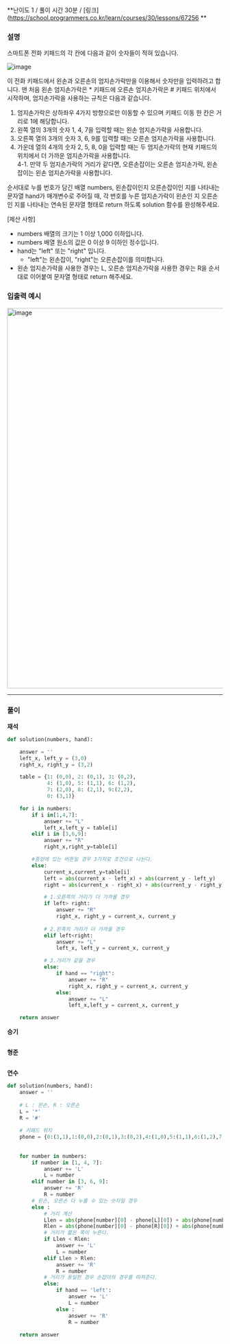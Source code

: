 **난이도 1  /  풀이 시간 30분   /  [링크](https://school.programmers.co.kr/learn/courses/30/lessons/67256 **

### **설명**

스마트폰 전화 키패드의 각 칸에 다음과 같이 숫자들이 적혀 있습니다.

![image](https://user-images.githubusercontent.com/91590391/227701366-36e9778f-692c-4339-864d-6616e0626363.png)

이 전화 키패드에서 왼손과 오른손의 엄지손가락만을 이용해서 숫자만을 입력하려고 합니다.
맨 처음 왼손 엄지손가락은 * 키패드에 오른손 엄지손가락은 # 키패드 위치에서 시작하며, 엄지손가락을 사용하는 규칙은 다음과 같습니다.

1. 엄지손가락은 상하좌우 4가지 방향으로만 이동할 수 있으며 키패드 이동 한 칸은 거리로 1에 해당합니다.
2. 왼쪽 열의 3개의 숫자 1, 4, 7을 입력할 때는 왼손 엄지손가락을 사용합니다.
3. 오른쪽 열의 3개의 숫자 3, 6, 9를 입력할 때는 오른손 엄지손가락을 사용합니다.
4. 가운데 열의 4개의 숫자 2, 5, 8, 0을 입력할 때는 두 엄지손가락의 현재 키패드의 위치에서 더 가까운 엄지손가락을 사용합니다.  
4-1. 만약 두 엄지손가락의 거리가 같다면, 오른손잡이는 오른손 엄지손가락, 왼손잡이는 왼손 엄지손가락을 사용합니다.

순서대로 누를 번호가 담긴 배열 numbers, 왼손잡이인지 오른손잡이인 지를 나타내는 문자열 hand가 매개변수로 주어질 때, 각 번호를 누른 엄지손가락이 왼손인 지 오른손인 지를 나타내는 연속된 문자열 형태로 return 하도록 solution 함수를 완성해주세요.

[제산 사항]
- numbers 배열의 크기는 1 이상 1,000 이하입니다.
- numbers 배열 원소의 값은 0 이상 9 이하인 정수입니다.
- hand는 "left" 또는 "right" 입니다.
  - "left"는 왼손잡이, "right"는 오른손잡이를 의미합니다.
- 왼손 엄지손가락을 사용한 경우는 L, 오른손 엄지손가락을 사용한 경우는 R을 순서대로 이어붙여 문자열 형태로 return 해주세요.

### **입출력 예시**

<img width="886" alt="image" src="https://user-images.githubusercontent.com/91590391/227701524-c680468e-403e-42a0-8a42-771da9f98925.png">

---

### **풀이**

**재석**

```python
def solution(numbers, hand):

    answer = ''
    left_x, left_y = (3,0)
    right_x, right_y = (3,2)

    table = {1: (0,0), 2: (0,1), 3: (0,2),
             4: (1,0), 5: (1,1), 6: (1,2),
             7: (2,0), 8: (2,1), 9:(2,2),
             0: (3,1)}

    for i in numbers:
        if i in[1,4,7]:
            answer += "L"
            left_x,left_y = table[i]
        elif i in [3,6,9]:
            answer += "R"
            right_x,right_y=table[i]

        #중앙에 있는 버튼일 경우 3가지로 조건으로 나뉜다.
        else:
            current_x,current_y=table[i]
            left = abs(current_x - left_x) + abs(current_y - left_y)
            right = abs(current_x - right_x) + abs(current_y - right_y)

            # 1.오른쪽의 거리가 더 가까울 경우
            if left> right:
                answer += "R"
                right_x, right_y = current_x, current_y
                
            # 2.왼족의 거리가 더 가까울 경우
            elif left<right:
                answer += "L"
                left_x, left_y = current_x, current_y

            # 3.거리가 같을 경우
            else:
                if hand == "right":
                    answer += "R"
                    right_x, right_y = current_x, current_y
                else:
                    answer += "L"
                    left_x,left_y = current_x, current_y

    return answer
```

**승기**

```java

```

**형준**

```java

```

**연수**

```python
def solution(numbers, hand):
    answer = ''
    
    # L : 왼손, R : 오른손
    L = '*'
    R = '#'
    
    # 키패드 위치
    phone = {0:(3,1),1:(0,0),2:(0,1),3:(0,2),4:(1,0),5:(1,1),6:(1,2),7:(2,0),8:(2,1),9:(2,2), '*':(3,0), '#':(3,2)}
    
    
    for number in numbers:
        if number in [1, 4, 7]:
            answer += 'L'
            L = number
        elif number in [3, 6, 9]:
            answer += 'R'
            R = number
        # 왼손, 오른손 다 누를 수 있는 숫자일 경우
        else :  
            # 거리 계산
            Llen = abs(phone[number][0] - phone[L][0]) + abs(phone[number][1] - phone[L][1])
            Rlen = abs(phone[number][0] - phone[R][0]) + abs(phone[number][1] - phone[R][1])
            # 거리가 짧은 쪽이 누른다.
            if Llen < Rlen:
                answer += 'L'
                L = number
            elif Llen > Rlen:
                answer += 'R'
                R = number
            # 거리가 동일한 경우 손잡이의 경우를 따져준다.
            else:
                if hand == 'left':
                    answer += 'L'
                    L = number
                else : 
                    answer += 'R'
                    R = number
                        
    return answer
```
